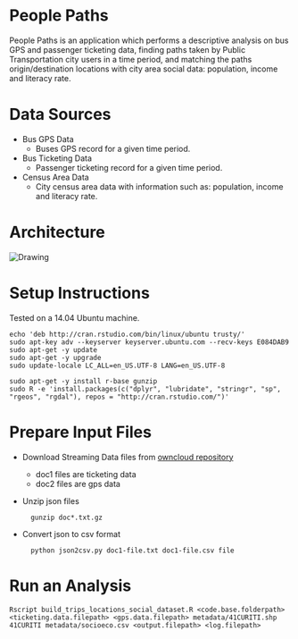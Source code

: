 # People Paths

People Paths is an application which performs a descriptive analysis on bus GPS and passenger ticketing data, finding paths taken by Public Transportation city users in a time period, and matching the paths origin/destination locations with city area social data: population, income and literacy rate.

# Data Sources
  * Bus GPS Data
    + Buses GPS record for a given time period.
  * Bus Ticketing Data
    + Passenger ticketing record for a given time period.
  * Census Area Data
    + City census area data with information such as: population, income and literacy rate.

# Architecture
<div style="display:table-cell; vertical-align:middle; text-align:center">
  <img src="https://drive.google.com/uc?id=0B3NoFHg_3tQrVDBzQVZDT29zZTg" alt="Drawing" align="center"/>
</div>


# Setup Instructions

Tested on a 14.04 Ubuntu machine.

```
echo 'deb http://cran.rstudio.com/bin/linux/ubuntu trusty/'
sudo apt-key adv --keyserver keyserver.ubuntu.com --recv-keys E084DAB9
sudo apt-get -y update
sudo apt-get -y upgrade
sudo update-locale LC_ALL=en_US.UTF-8 LANG=en_US.UTF-8

sudo apt-get -y install r-base gunzip
sudo R -e 'install.packages(c("dplyr", "lubridate", "stringr", "sp", "rgeos", "rgdal"), repos = "http://cran.rstudio.com/")'
```

# Prepare Input Files
 * Download Streaming Data files from [owncloud repository](https://bigsea.owncloud.lsd.ufcg.edu.br/owncloud/index.php/s/UFKZhHGdxvWzO8w)
     + doc1 files are ticketing data
     + doc2 files are gps data
 * Unzip json files
 
         gunzip doc*.txt.gz
 * Convert json to csv format
 
         python json2csv.py doc1-file.txt doc1-file.csv file

# Run an Analysis
```
Rscript build_trips_locations_social_dataset.R <code.base.folderpath> <ticketing.data.filepath> <gps.data.filepath> metadata/41CURITI.shp 41CURITI metadata/socioeco.csv <output.filepath> <log.filepath>
```
